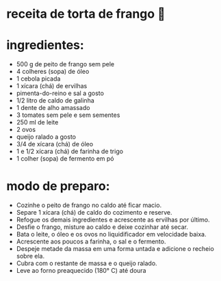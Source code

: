 # receita de torta de frango 🥧
# ingredientes:
- 500 g de peito de frango sem pele
- 4 colheres (sopa) de óleo
- 1 cebola picada
- 1 xícara (chá) de ervilhas
- pimenta-do-reino e sal a gosto
- 1/2 litro de caldo de galinha
- 1 dente de alho amassado
- 3 tomates sem pele e sem sementes
- 250 ml de leite
- 2 ovos
- queijo ralado a gosto
- 3/4 de xícara (chá) de óleo
- 1 e 1/2 xícara (chá) de farinha de trigo
- 1 colher (sopa) de fermento em pó

# modo de preparo:
- Cozinhe o peito de frango no caldo até ficar macio.
- Separe 1 xícara (chá) de caldo do cozimento e reserve.
- Refogue os demais ingredientes e acrescente as ervilhas por último.
- Desfie o frango, misture ao caldo e deixe cozinhar até secar.
- Bata o leite, o óleo e os ovos no liquidificador em velocidade baixa.
- Acrescente aos poucos a farinha, o sal e o fermento.
- Despeje metade da massa em uma forma untada e adicione o recheio sobre ela.
- Cubra com o restante de massa e o queijo ralado.
- Leve ao forno preaquecido (180° C) até doura
